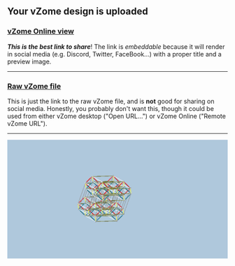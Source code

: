 ## Your vZome design is uploaded

### [vZome Online view][embed]

***This is the best link to share***!  The link is *embeddable* because it will render in social media (e.g. Discord, Twitter, FaceBook...) with a proper title and a preview image.

---

### [Raw vZome file][raw]

This is just the link to the raw vZome file, and is **not** good for
sharing on social media.
Honestly, you probably don't want this, though it could be used from either
vZome desktop ("Open URL...") or vZome Online ("Remote vZome URL").

---

![Image](<7D hypercube SCALED.png>)


[embed]: <https://vzome.com/app/embed.py?url=https://raw.githubusercontent.com/ThynStyx/vzome-sharing/main/2021/09/03/21-26-13-7D%2Bhypercube%2BSCALED/7D+hypercube+SCALED.vZome>
[raw]: <https://raw.githubusercontent.com/ThynStyx/vzome-sharing/main/2021/09/03/21-26-13-7D+hypercube+SCALED/7D hypercube SCALED.vZome>
